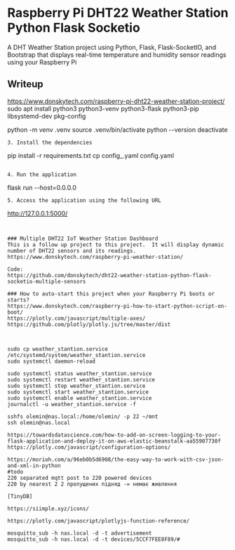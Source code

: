 # Raspberry Pi DHT22 Weather Station Python Flask Socketio  
A DHT Weather Station project using Python, Flask, Flask-SocketIO, and Bootstrap that displays real-time temperature and humidity sensor readings using your Raspberry Pi
  
## Writeup
https://www.donskytech.com/raspberry-pi-dht22-weather-station-project/
sudo apt install python3 python3-venv python3-flask python3-pip  libsystemd-dev pkg-config

python -m venv .venv
source .venv/bin/activate
python --version
deactivate
```
3. Install the dependencies
```

pip install -r requirements.txt
cp config_.yaml config.yaml
```

4. Run the application
```
flask run --host=0.0.0.0
```
5. Access the application using the following URL
```
http://127.0.0.1:5000/
```
  
  
### Multiple DHT22 IoT Weather Station Dashboard
This is a follow up project to this project.  It will display dynamic number of DHT22 sensors and its readings.
https://www.donskytech.com/raspberry-pi-weather-station/

Code:  
https://github.com/donskytech/dht22-weather-station-python-flask-socketio-multiple-sensors
  
### How to auto-start this project when your Raspberry Pi boots or starts?  
https://www.donskytech.com/raspberry-pi-how-to-start-python-script-on-boot/
https://plotly.com/javascript/multiple-axes/
https://github.com/plotly/plotly.js/tree/master/dist



sudo cp weather_stantion.service /etc/systemd/system/weather_stantion.service
sudo systemctl daemon-reload

sudo systemctl status weather_stantion.service
sudo systemctl restart weather_stantion.service
sudo systemctl stop weather_stantion.service
sudo systemctl start weather_stantion.service
sudo systemctl enable weather_stantion.service
journalctl -u weather_stantion.service -f

sshfs olemin@nas.local:/home/olemin/ -p 22 ~/mnt
ssh olemin@nas.local

https://towardsdatascience.com/how-to-add-on-screen-logging-to-your-flask-application-and-deploy-it-on-aws-elastic-beanstalk-aa55907730f
https://plotly.com/javascript/configuration-options/

https://morioh.com/a/96eb0b5d6908/the-easy-way-to-work-with-csv-json-and-xml-in-python
#todo
220 separated mqtt post to 220 powered devices
220 by nearest 2 2 пропущених підняд -= немає живлення

[TinyDB]

https://siimple.xyz/icons/

https://plotly.com/javascript/plotlyjs-function-reference/

mosquitto_sub -h nas.local -d -t advertisement
mosquitto_sub -h nas.local -d -t devices/5CCF7FEE8F89/#